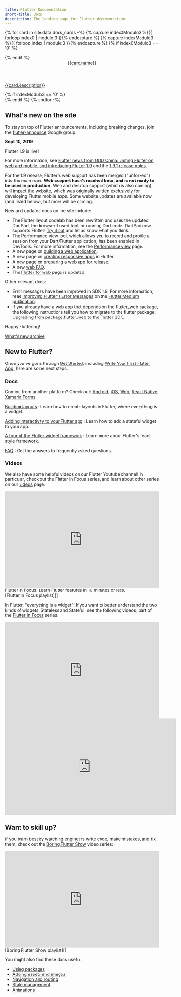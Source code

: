 ```yaml
---
title: Flutter Documentation
short-title: Docs
description: The landing page for Flutter documentation.
---
```


{% for card in site.data.docs_cards -%}
  {% capture index0Modulo3 %}{{ forloop.index0 | modulo:3 }}{% endcapture %}
  {% capture indexModulo3 %}{{ forloop.index | modulo:3 }}{% endcapture %}
  {% if index0Modulo3 == '0' %}
  <div class="card-deck mb-4">
  {% endif %}
    <a class="card" href="{{card.url}}">
      <div class="card-body">
        <header class="card-title">{{card.name}}</header>
        <p class="card-text">{{card.description}}</p>
      </div>
    </a>
  {% if indexModulo3 == '0' %}
  </div>
  {% endif %}
{% endfor -%}

## What's new on the site

To stay on top of Flutter announcements,
including breaking changes, join the
[flutter-announce][] Google group.

<a name="latest-release"></a>
**Sept 10, 2019**

Flutter 1.9 is live!

For more information, see [Flutter news from GDD China: uniting Flutter on web and mobile, and introducing Flutter
1.9](https://developers.googleblog.com/2019/09/flutter-news-from-gdd-china-flutter1.9.html?m=1)
and the [1.9.1 release
notes]({{site.github}}/flutter/flutter/wiki/Release-Notes-Flutter-1.9.1).

For the 1.9 release, Flutter's web support has been
merged ("unforked") into the main repo.
**Web support hasn't reached beta, and is not ready
to be used in production.**
Web and desktop support (which is also coming), will
impact the website, which was originally written
exclusively for developing Flutter mobile apps.
Some website updates are available now (and listed below),
but more will be coming.

New and updated docs on the site include:

* The Flutter layout codelab has been rewritten and
  uses the updated DartPad, the browser-based tool for running
  Dart code. DartPad now supports Flutter!
  [Try it out](/docs/codelabs/layout-basics)
  and let us know what you think.
* The Performance view tool, which allows you to record
  and profile a session from your Dart/Flutter application,
  has been enabled in DevTools. For more information,
  see the [Performance
  view](/docs/development/tools/devtools/performance)
  page.
* A new page on
  [building a web application](/docs/get-started/web).
* A new page on [creating responsive
  apps](/docs/development/ui/layout/responsive)
  in Flutter.
* A new page on
  [preparing a web app for release](/docs/deployment/web).
* A new [web FAQ](/docs/development/platform-integration/web).
* The [Flutter for web](/web) page is updated.

Other relevant docs:

* Error messages have been improved in SDK 1.9.
  For more information, read [Improving Flutter's
  Error Messages](https://medium.com/flutter/improving-flutters-error-messages-e098513cecf9)
  on the [Flutter Medium publication](https://medium.com/flutter).
* If you already have a web app that depends on the
  flutter_web package, the following instructions tell
  you how to migrate to the flutter package:
  [Upgrading from package:flutter_web to the Flutter
  SDK](https://github.com/flutter/flutter/wiki/Upgrading-from-package:flutter_web-to-the-Flutter-SDK).

Happy Fluttering!

[What's new archive][]

## New to Flutter?

Once you've gone through [Get Started][],
including [Write Your First Flutter App,][]
here are some next steps.

### Docs

Coming from another platform? Check out: 
[Android][], [iOS][], [Web][], [React Native][],
[Xamarin.Forms][]

[Building layouts][]
: Learn how to create layouts in Flutter,
  where everything is a widget.

[Adding interactivity to your Flutter app][]
: Learn how to add a stateful widget to your app.

[A tour of the Flutter widget framework][]
: Learn more about Flutter's react-style framework.

[FAQ][]
: Get the answers to frequently asked questions.

### Videos

We also have some helpful videos on our
[Flutter Youtube channel][]! In particular, check
out the Flutter in Focus series,
and learn about other series on our [videos][] page.

<iframe style="max-width: 100%" width="560" height="315" src="https://www.youtube.com/embed/wgTBLj7rMPM" frameborder="0" allow="accelerometer; autoplay; encrypted-media; gyroscope; picture-in-picture" allowfullscreen></iframe>
Flutter in Focus: Learn Flutter features in 10 minutes or less.<br>
[Flutter in Focus playlist][]

In Flutter, "everything is a widget"! If you want to better
understand the two kinds of widgets, Stateless and Stateful,
see the following videos,
part of the [Flutter in Focus][] series.

<iframe style="max-width: 100%" width="560" height="315" src="https://www.youtube.com/embed/wE7khGHVkYY" frameborder="0" allow="accelerometer; autoplay; encrypted-media; gyroscope; picture-in-picture" allowfullscreen></iframe> <iframe width="560" height="315" src="https://www.youtube.com/embed/AqCMFXEmf3w" frameborder="0" allow="accelerometer; autoplay; encrypted-media; gyroscope; picture-in-picture" allowfullscreen></iframe>

## Want to skill up?

If you learn best by watching engineers write code,
make mistakes, and fix them,
check out the [Boring Flutter Show][] video series:

<iframe style="max-width: 100%" width="560" height="315" src="https://www.youtube.com/embed/vqPG1tU6-c0" frameborder="0" allow="accelerometer; autoplay; encrypted-media; gyroscope; picture-in-picture" allowfullscreen></iframe>
[Boring Flutter Show playlist][]

You might also find these docs useful:

* [Using packages][]
* [Adding assets and images][]
* [Navigation and routing][]
* [State management][]
* [Animations][]


[A tour of the Flutter widget framework]: /docs/development/ui/widgets-intro
[Adding assets and images]: /docs/development/ui/assets-and-images
[Adding interactivity to your Flutter app]: /docs/development/ui/interactive
[Android]: /docs/get-started/flutter-for/android-devs
[Animations]: /docs/development/ui/animations
[Boring Flutter Show]: https://www.youtube.com/watch?v=vqPG1tU6-c0&list=PLjxrf2q8roU28W3pXbISJbVA5REsA41Sx&index=3&t=9s
[Boring Flutter Show playlist]: https://www.youtube.com/watch?v=vqPG1tU6-c0&list=PLjxrf2q8roU28W3pXbISJbVA5REsA41Sx&index=3&t=9s
[Building layouts]: /docs/development/ui/layout
[FAQ]: /docs/resources/faq
[flutter-announce]: https://groups.google.com/forum/#!forum/flutter-announce
[Flutter in Focus]: https://www.youtube.com/playlist?list=PLjxrf2q8roU2HdJQDjJzOeO6J3FoFLWr2
[Flutter in Focus playlist]: https://www.youtube.com/playlist?list=PLjxrf2q8roU2HdJQDjJzOeO6J3FoFLWr2
[Flutter Youtube channel]: {{site.social.youtube}}
[Get Started]: /docs/get-started/install
[iOS]: /docs/get-started/flutter-for/ios-devs
[Navigation and routing]: /docs/development/ui/navigation
[React Native]: /docs/get-started/flutter-for/react-native-devs
[State management]: /docs/development/data-and-backend/state-mgmt/intro
[Using packages]: /docs/development/packages-and-plugins/using-packages
[videos]: /docs/resources/videos
[Web]: /docs/get-started/flutter-for/web-devs
[What's new archive]: /docs/whats-new-archive
[Write Your First Flutter App,]: /docs/get-started/codelab
[Xamarin.Forms]: /docs/get-started/flutter-for/xamarin-forms-devs

